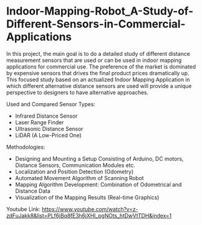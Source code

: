 # Indoor-Mapping-Robot_A-Study-of-Different-Sensors-in-Commercial-Applications

In this project, the main goal is to do a detailed study of different distance measurement sensors that are used or can be used in indoor mapping applications for commercial use. The preference of the market is dominated by expensive sensors that drives the final product prices dramatically up. This focused study based on an actualized Indoor Mapping Application in which different alternative distance sensors are used will provide a unique perspective to designers to have alternative approaches.  

Used and Compared Sensor Types:
- Infrared Distance Sensor
- Laser Range Finder
- Ultrasonic Distance Sensor
- LiDAR (A Low-Priced One)

Methodologies:
- Designing and Mounting a Setup Consisting of Arduino, DC motors, Distance Sensors, Communication Modules etc.
- Localization and Position Detection (Odometry)​
- Automated Movement Algorithm of Scanning Robot
- Mapping Algorithm Development: Combination of Odometrical and Distance Data​
- Visualization of the Mapping Results (Real-time Graphics)​

Youtube Link:
https://www.youtube.com/watch?v=z-zdFuJakk8&list=PLf6jBq8fE3h6jXHI_pgNOts_htDwVtTDH&index=1
